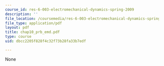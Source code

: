 ```yaml
---
course_id: res-6-003-electromechanical-dynamics-spring-2009
description: ''
file_location: /coursemedia/res-6-003-electromechanical-dynamics-spring-2009/dbcc2205f828f4c32f73b28fa33b7edf_chap10_prb_emd.pdf
file_type: application/pdf
layout: pdf
title: chap10_prb_emd.pdf
type: course
uid: dbcc2205f828f4c32f73b28fa33b7edf

---
```

None